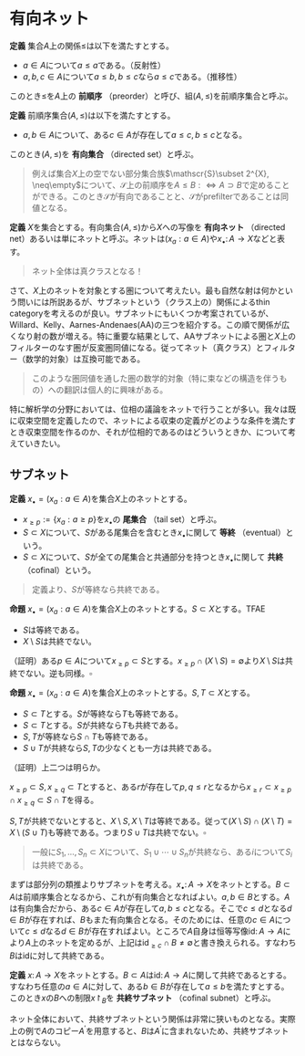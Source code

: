 
# 有向ネット

__定義__ 集合$A$上の関係$\le$は以下を満たすとする。

- $a\in A$について$a\le a$である。（反射性）
- $a, b, c\in A$について$a\le b, b\le c$なら$a\le c$である。（推移性）

このとき$\le$を$A$上の **前順序** （preorder）と呼び、組$(A, \le)$を前順序集合と呼ぶ。

__定義__ 前順序集合$(A, \le)$は以下を満たすとする。

- $a, b\in A$について、ある$c\in A$が存在して$a\le c, b\le c$となる。

このとき$(A, \le)$を **有向集合** （directed set）と呼ぶ。

> 例えば集合$X$上の空でない部分集合族$\mathscr{S}\subset 2^{X}, \neq\empty$について、$\mathscr{S}$上の前順序を$A\le B:\Leftrightarrow A\supset B$で定めることができる。このとき$\mathscr{S}$が有向であることと、$\mathscr{S}$がprefilterであることは同値となる。

__定義__ $X$を集合とする。有向集合$(A, \le)$から$X$への写像を **有向ネット** （directed net）あるいは単にネットと呼ぶ。ネットは$(x_{a}: a\in A)$や$x_{\bullet}\colon A\rightarrow X$などと表す。

> ネット全体は真クラスとなる！

さて、$X$上のネットを対象とする圏について考えたい。最も自然な射は何かという問いには所説あるが、サブネットという（クラス上の）関係によるthin categoryを考えるのが良い。サブネットにもいくつか考案されているが、Willard、Kelly、Aarnes-Andenaes(AA)の三つを紹介する。この順で関係が広くなり射の数が増える。特に重要な結果として、AAサブネットによる圏と$X$上のフィルターのなす圏が反変圏同値になる。従ってネット（真クラス）とフィルター（数学的対象）は互換可能である。

> このような圏同値を通した圏の数学的対象（特に束などの構造を伴うもの）への翻訳は個人的に興味がある。

特に解析学の分野においては、位相の議論をネットで行うことが多い。我々は既に収束空間を定義したので、ネットによる収束の定義がどのような条件を満たすとき収束空間を作るのか、それが位相的であるのはどういうときか、について考えていきたい。



## サブネット

__定義__ $x_{\bullet}=(x_{a}: a\in A)$を集合$X$上のネットとする。

- $x_{\ge p}:=\lbrace x_{a} : a\ge p \rbrace$を$x_{\bullet}$の **尾集合** （tail set）と呼ぶ。
- $S\subset X$について、$S$がある尾集合を含むとき$x_{\bullet}$に関して **等終** （eventual）という。
- $S\subset X$について、$S$が全ての尾集合と共通部分を持つとき$x_{\bullet}$に関して **共終** （cofinal）という。

> 定義より、$S$が等終なら共終である。

__命題__ $x_{\bullet}=(x_{a}: a\in A)$を集合$X$上のネットとする。$S\subset X$とする。TFAE

- $S$は等終である。
- $X\setminus S$は共終でない。

（証明）ある$p\in A$について$x_{\ge p}\subset S$とする。$x_{\ge p}\cap (X\setminus S)=\emptyset$より$X\setminus S$は共終でない。逆も同様。$\square$

__命題__ $x_{\bullet}=(x_{a}: a\in A)$を集合$X$上のネットとする。$S, T\subset X$とする。

- $S\subset T$とする。$S$が等終なら$T$も等終である。
- $S\subset T$とする。$S$が共終なら$T$も共終である。
- $S, T$が等終なら$S\cap T$も等終である。
- $S\cup T$が共終なら$S, T$の少なくとも一方は共終である。

（証明）上二つは明らか。

$x_{\ge p}\subset S, x_{\ge q}\subset T$とすると、ある$r$が存在して$p, q\le r$となるから$x_{\ge r}\subset x_{\ge p}\cap x_{\ge q}\subset S\cap T$を得る。

$S, T$が共終でないとすると、$X\setminus S, X\setminus T$は等終である。従って$(X\setminus S)\cap(X\setminus T)=X\setminus(S\cup T)$も等終である。つまり$S\cup T$は共終でない。$\square$

> 一般に$S_{1}, \dotsc, S_{n}\subset X$について、$S_{1}\cup\dotsb\cup S_{n}$が共終なら、ある$i$について$S_{i}$は共終である。

まずは部分列の類推よりサブネットを考える。$x_{\bullet}\colon A\rightarrow X$をネットとする。$B\subset A$は前順序集合となるから、これが有向集合となればよい。$a, b\in B$とする。$A$は有向集合だから、ある$c\in A$が存在して$a, b\le c$となる。そこで$c\le d$となる$d\in B$が存在すれば、$B$もまた有向集合となる。そのためには、任意の$c\in A$について$c\le d$なる$d\in B$が存在すればよい。ところで$A$自身は恒等写像$\mathrm{id}\colon A\rightarrow A$により$A$上のネットを定めるが、上記は$\mathrm{id}_{\ge c}\cap B\neq\emptyset$と書き換えられる。すなわち$B$は$\mathrm{id}$に対して共終である。

__定義__ $x\colon A\rightarrow X$をネットとする。$B\subset A$は$\mathrm{id}\colon A\rightarrow A$に関して共終であるとする。すなわち任意の$a\in A$に対して、ある$b\in B$が存在して$a\le b$を満たすとする。このとき$x$の$B$への制限$x\restriction_{B}$を **共終サブネット** （cofinal subnet）と呼ぶ。

ネット全体において、共終サブネットという関係は非常に狭いものとなる。実際上の例で$A$のコピー$A^{\prime}$を用意すると、$B$は$A^{\prime}$に含まれないため、共終サブネットとはならない。